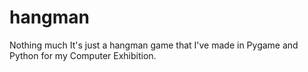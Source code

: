 # hangman
Nothing much
It's just a hangman game that I've made in Pygame and Python for my Computer Exhibition.

